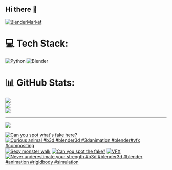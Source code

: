 ## Hi there 👋

<!--
**luckychris/luckychris** is a ✨ _special_ ✨ repository because its `README.md` (this file) appears on your GitHub profile.

Here are some ideas to get you started:

- 🔭 I’m currently working on ...
- 🌱 I’m currently learning ...
- 👯 I’m looking to collaborate on ...
- 🤔 I’m looking for help with ...
- 💬 Ask me about ...
- 📫 How to reach me: https://www.instagram.com/blender.fun/
- 😄 Pronouns: ...
- ⚡ Fun fact: ...
-->


[![BlenderMarket](https://assets.superhivemarket.com/site_assets/blendermarketlogo.png)](https://blendermarket.com/creators/blenderfun)

# 💻 Tech Stack:
![Python](https://img.shields.io/badge/python-3670A0?style=for-the-badge&logo=python&logoColor=ffdd54) ![Blender](https://img.shields.io/badge/blender-%23F5792A.svg?style=for-the-badge&logo=blender&logoColor=white)
# 📊 GitHub Stats:
![](https://github-readme-stats.vercel.app/api?username=luckychris&theme=great-gatsby&hide_border=false&include_all_commits=false&count_private=false)<br/>
![](https://github-readme-streak-stats.herokuapp.com/?user=luckychris&theme=great-gatsby&hide_border=false)<br/>
![](https://github-readme-stats.vercel.app/api/top-langs/?username=luckychris&theme=great-gatsby&hide_border=false&include_all_commits=false&count_private=false&layout=compact)

---
[![](https://visitcount.itsvg.in/api?id=luckychris&icon=0&color=0)](https://visitcount.itsvg.in)

<!-- Proudly created with GPRM ( https://gprm.itsvg.in ) -->

<!-- BEGIN YOUTUBE-CARDS -->
[![Can you spot what's fake here?](https://ytcards.demolab.com/?id=R1Yn8FdU4zY&title=Can+you+spot+what%27s+fake+here%3F&lang=en&timestamp=1744799895&background_color=%230d1117&title_color=%23ffffff&stats_color=%23dedede&max_title_lines=1&width=250&border_radius=5 "Can you spot what's fake here?")](https://www.youtube.com/watch?v=R1Yn8FdU4zY)
[![Curious animal #b3d #blender3d #3danimation #blender#vfx #compositing](https://ytcards.demolab.com/?id=k8YXFD-rQtw&title=Curious+animal+%23b3d+%23blender3d+%233danimation+%23blender%23vfx+%23compositing&lang=en&timestamp=1744724926&background_color=%230d1117&title_color=%23ffffff&stats_color=%23dedede&max_title_lines=1&width=250&border_radius=5 "Curious animal #b3d #blender3d #3danimation #blender#vfx #compositing")](https://www.youtube.com/watch?v=k8YXFD-rQtw)
[![Sexy monster walk](https://ytcards.demolab.com/?id=tXzztnLZvoY&title=Sexy+monster+walk&lang=en&timestamp=1744714261&background_color=%230d1117&title_color=%23ffffff&stats_color=%23dedede&max_title_lines=1&width=250&border_radius=5 "Sexy monster walk")](https://www.youtube.com/watch?v=tXzztnLZvoY)
[![Can you spot the fake?](https://ytcards.demolab.com/?id=O2Ys0leLTos&title=Can+you+spot+the+fake%3F&lang=en&timestamp=1744703752&background_color=%230d1117&title_color=%23ffffff&stats_color=%23dedede&max_title_lines=1&width=250&border_radius=5 "Can you spot the fake?")](https://www.youtube.com/watch?v=O2Ys0leLTos)
[![VFX](https://ytcards.demolab.com/?id=IRuvbpda1cE&title=VFX&lang=en&timestamp=1744648869&background_color=%230d1117&title_color=%23ffffff&stats_color=%23dedede&max_title_lines=1&width=250&border_radius=5 "VFX")](https://www.youtube.com/watch?v=IRuvbpda1cE)
[![Never underestimate your strength  #b3d #blender3d #blender #animation #rigidbody #simulation](https://ytcards.demolab.com/?id=h01QwIYq5OU&title=Never+underestimate+your+strength++%23b3d+%23blender3d+%23blender+%23animation+%23rigidbody+%23simulation&lang=en&timestamp=1744527001&background_color=%230d1117&title_color=%23ffffff&stats_color=%23dedede&max_title_lines=1&width=250&border_radius=5 "Never underestimate your strength  #b3d #blender3d #blender #animation #rigidbody #simulation")](https://www.youtube.com/watch?v=h01QwIYq5OU)
<!-- END YOUTUBE-CARDS -->


